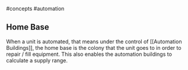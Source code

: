 #concepts #automation 
## Home Base
When a unit is automated, that means under the control of [[Automation Buildings]], the home base is the colony that the unit goes to in order to repair / fill equipment. This also enables the automation buildings to calculate a supply range.



